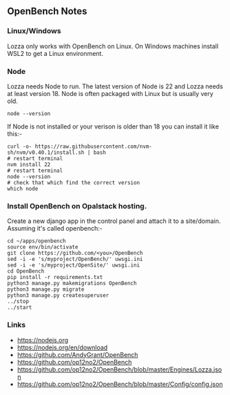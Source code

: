 ## OpenBench Notes

### Linux/Windows

Lozza only works with OpenBench on Linux. On Windows machines install WSL2 to get a Linux environment.

### Node

Lozza needs Node to run. The latest version of Node is 22 and Lozza needs at least version 18. Node is often packaged with Linux but is usually very old.

```
node --version
```

If Node is not installed or your verison is older than 18 you can install it like this:-

```
curl -o- https://raw.githubusercontent.com/nvm-sh/nvm/v0.40.1/install.sh | bash
# restart terminal
nvm install 22
# restart terminal
node --version
# check that which find the correct version
which node
```
### Install OpenBench on Opalstack hosting.

Create a new django app in the control panel and attach it to a site/domain. Assuming it's called openbench:-
```
cd ~/apps/openbench 
source env/bin/activate
git clone https://github.com/<you>/OpenBench 
sed -i -e 's/myproject/OpenBench/' uwsgi.ini
sed -i -e 's/myproject/OpenSite/' uwsgi.ini
cd OpenBench
pip install -r requirements.txt 
python3 manage.py makemigrations OpenBench 
python3 manage.py migrate 
python3 manage.py createsuperuser 
../stop
../start
```
### Links

- https://nodejs.org
- https://nodejs.org/en/download
- https://github.com/AndyGrant/OpenBench
- https://github.com/op12no2/OpenBench
- https://github.com/op12no2/OpenBench/blob/master/Engines/Lozza.json
- https://github.com/op12no2/OpenBench/blob/master/Config/config.json


